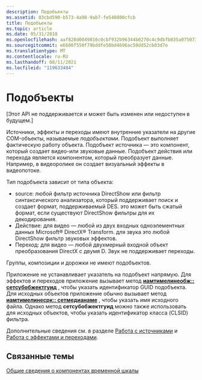 ```yaml
---
description: Подобъекты
ms.assetid: 03cbd590-b573-4a98-9ab7-fe548800cfcb
title: Подобъекты
ms.topic: article
ms.date: 05/31/2018
ms.openlocfilehash: aaf828d0049816c0cbf932b96344b0270c4c9dbfb835a0750736551ff67b319b
ms.sourcegitcommit: e6600f550f79bddfe58bd4696ac50dd52cb03d7e
ms.translationtype: MT
ms.contentlocale: ru-RU
ms.lasthandoff: 08/11/2021
ms.locfileid: "119633484"
---
```

# <a name="subobjects"></a>Подобъекты

\[Этот API не поддерживается и может быть изменен или недоступен в будущем.\]

Источники, эффекты и переходы имеют внутренние указатели на другие COM-объекты, называемые *подобъектами*. Подобъект выполняет фактическую работу объекта. Подобъект источника — это компонент, который создает видео-или звуковые данные. Подобъект действия или перехода является компонентом, который преобразует данные. Например, в видеоролике он создает визуальный эффекты в видеопотоке.

Тип подобъекта зависит от типа объекта:

-   source: любой фильтр источника DirectShow или фильтр синтаксического анализатора, который поддерживает поиск и создает формат, поддерживаемый DES. это может быть сжатый формат, если существуют DirectShow фильтры для их декодирования.
-   Действие: для видео — любой из двух входных одноэлементных данных Microsoft® DirectX® Transform. для звука это любой DirectShow фильтр звуковых эффектов.
-   Переход: для видео — любой двухмерный входной объект преобразования DirectX с двумя D. Звук не поддерживает переходы.

Группы, композиции и дорожки не имеют подобъектов.

Приложение не устанавливает указатель на подобъект напрямую. Для эффектов и переходов приложение вызывает метод [**иамтимелинеобж:: сетсубобжектгуид**](iamtimelineobj-setsubobjectguid.md) , чтобы указать идентификатор GUID подобъекта. Для исходных объектов приложение обычно вызывает метод [**иамтимелинесрк:: сетмедианаме**](iamtimelinesrc-setmedianame.md) , чтобы указать имя исходного файла. Однако метод **сетсубобжектгуид** можно также использовать для исходных объектов, чтобы указать идентификатор класса (CLSID) фильтра.

Дополнительные сведения см. в разделе [Работа с источниками](working-with-sources.md) и [Работа с эффектами и переходами](working-with-effects-and-transitions.md).

## <a name="related-topics"></a>Связанные темы

<dl> <dt>

[Общие сведения о компонентах временной шкалы](overview-of-the-timeline-components.md)
</dt> </dl>

 

 



